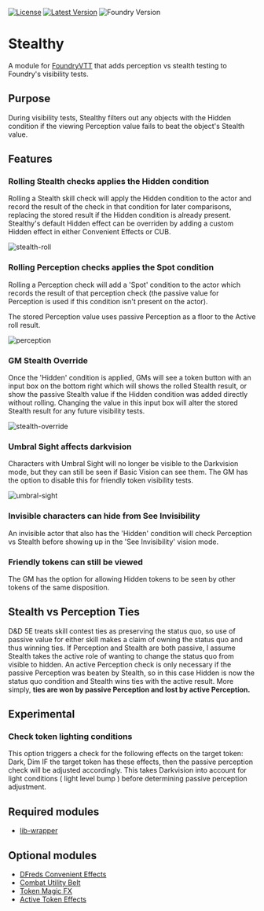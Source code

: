 [![License](https://img.shields.io/github/license/eligarf/stealthy?label=License)](LICENSE)
[![Latest Version](https://img.shields.io/github/v/release/eligarf/stealthy?display_name=tag&sort=semver&label=Latest%20Version)](https://github.com/eligarf/stealthy/releases/latest)
![Foundry Version](https://img.shields.io/endpoint?url=https://foundryshields.com/version?url=https%3A%2F%2Fraw.githubusercontent.com%2Feligarf%2Fstealthy%2Fdev%2Fmodule.json)

# Stealthy

A module for [FoundryVTT](https://foundryvtt.com) that adds perception vs stealth testing to Foundry's visibility tests.

## Purpose

During visibility tests, Stealthy filters out any objects with the Hidden condition if the viewing Perception value fails to beat the object's Stealth value.

## Features

### **Rolling Stealth checks applies the Hidden condition**
Rolling a Stealth skill check will apply the Hidden condition to the actor and record the result of the check in that condition for later comparisons, replacing the stored result if the Hidden condition is already present. Stealthy's default Hidden effect can be overriden by adding a custom Hidden effect in either Convenient Effects or CUB.

![stealth-roll](https://user-images.githubusercontent.com/16523503/209989026-e0d2dad2-8dc1-459c-8824-a2332ce8a9cd.gif)

### **Rolling Perception checks applies the Spot condition**
Rolling a Perception check will add a 'Spot' condition to the actor which records the result of that perception check (the passive value for Perception is used if this condition isn't present on the actor).

The stored Perception value uses passive Perception as a floor to the Active roll result.

![perception](https://user-images.githubusercontent.com/16523503/209989470-aac2bdb4-fee4-44c0-a6b7-916e69353081.gif)

### **GM Stealth Override**
Once the 'Hidden' condition is applied, GMs will see a token button with an input box on the bottom right which will shows the rolled Stealth result, or show the passive Stealth value if the Hidden condition was added directly without rolling. Changing the value in this input box will alter the stored Stealth result for any future visibility tests.

![stealth-override](https://user-images.githubusercontent.com/16523503/209896031-675ab0e3-93e6-4d9c-8eeb-c11abe39fdab.gif)

### **Umbral Sight affects darkvision**
Characters with Umbral Sight will no longer be visible to the Darkvision mode, but they can still be seen if Basic Vision can see them. The GM has the option to disable this for friendly token visibility tests.

![umbral-sight](https://user-images.githubusercontent.com/16523503/209987083-487aee33-b75e-452f-9433-7302ffdaeab3.gif)

### **Invisible characters can hide from See Invisibility**
An invisible actor that also has the 'Hidden' condition will check Perception vs Stealth before showing up in the 'See Invisibility' vision mode.

### **Friendly tokens can still be viewed**
The GM has the option for allowing Hidden tokens to be seen by other tokens of the same disposition.

## Stealth vs Perception Ties
D&D 5E treats skill contest ties as preserving the status quo, so use of passive value for either skill makes a claim of owning the status quo and thus winning ties. If Perception and Stealth are both passive, I assume Stealth takes the active role of wanting to change the status quo from visible to hidden. An active Perception check is only necessary if the passive Perception was beaten by Stealth, so in this case Hidden is now the status quo condition and Stealth wins ties with the active result. More simply, **ties are won by passive Perception and lost by active Perception.**

## Experimental

### Check token lighting conditions
This option triggers a check for the following effects on the target token:
    Dark, Dim
IF the target token has these effects, then the passive perception check will be adjusted accordingly.
This takes Darkvision into account for light conditions ( light level bump ) before determining passive perception adjustment.

## Required modules
* [lib-wrapper](https://foundryvtt.com/packages/lib-wrapper)
## Optional modules
* [DFreds Convenient Effects](https://foundryvtt.com/packages/dfreds-convenient-effects)
* [Combat Utility Belt](https://foundryvtt.com/packages/combat-utility-belt)
* [Token Magic FX](https://foundryvtt.com/packages/tokenmagic)
* [Active Token Effects](https://foundryvtt.com/packages/ATL)
